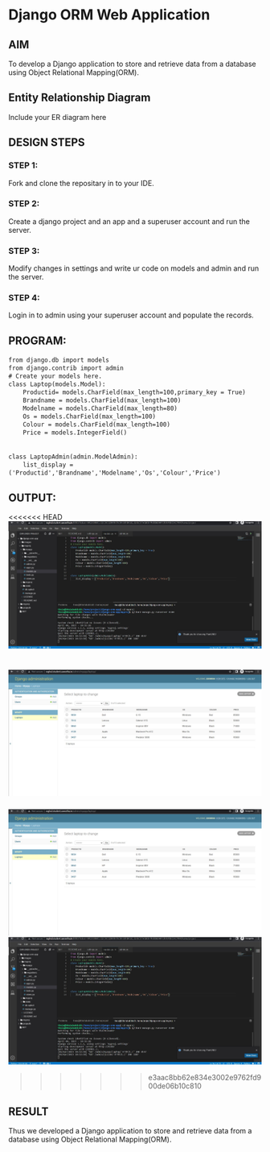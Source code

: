 # Django ORM Web Application

## AIM
To develop a Django application to store and retrieve data from a database using Object Relational Mapping(ORM).

## Entity Relationship Diagram

Include your ER diagram here

## DESIGN STEPS

### STEP 1:
Fork and clone the repositary in to your IDE.
### STEP 2:
Create a django project and an app and a superuser account and run the server.
### STEP 3:
Modify changes in settings and write ur code on models and admin and run the server.
### STEP 4:
Login in to admin using your superuser account and populate the records.

## PROGRAM:
```
from django.db import models
from django.contrib import admin
# Create your models here.
class Laptop(models.Model):
    Productid= models.CharField(max_length=100,primary_key = True)
    Brandname = models.CharField(max_length=100)
    Modelname = models.CharField(max_length=80)
    Os = models.CharField(max_length=100)
    Colour = models.CharField(max_length=100)
    Price = models.IntegerField()

    
class LaptopAdmin(admin.ModelAdmin):
    list_display = ('Productid','Brandname','Modelname','Os','Colour','Price')
```
## OUTPUT:
<<<<<<< HEAD
![ot1](/myproj/images/r2.jpg)

![output](/myproj/images/r1.jpg)
=======
![output](./images/r1.jpg)
![ot1](./images/r2.jpg)
>>>>>>> e3aac8bb62e834e3002e9762fd900de06b10c810

## RESULT
Thus we developed a Django application to store and retrieve data from a database using Object Relational Mapping(ORM).
